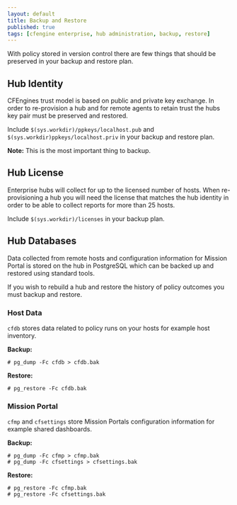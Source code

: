 ```yaml
---
layout: default
title: Backup and Restore
published: true
tags: [cfengine enterprise, hub administration, backup, restore]
---
```


With policy stored in version control there are few things that should be
preserved in your backup and restore plan.

## Hub Identity

CFEngines trust model is based on public and private key exchange. In order to
re-provision a hub and for remote agents to retain trust the hubs key pair must
be preserved and restored.

Include `$(sys.workdir)/ppkeys/localhost.pub` and
`$(sys.workdir)ppkeys/localhost.priv` in your backup and restore plan.

**Note:** This is the most important thing to backup.

## Hub License

Enterprise hubs will collect for up to the licensed number of hosts. When
re-provisioning a hub you will need the license that matches the hub identity in
order to be able to collect reports for more than 25 hosts.

Include `$(sys.workdir)/licenses` in your backup plan.

## Hub Databases

Data collected from remote hosts and configuration information for Mission
Portal is stored on the hub in PostgreSQL which can be backed up and restored
using standard tools.

If you wish to rebuild a hub and
restore the history of policy outcomes you must backup and restore.

### Host Data

`cfdb` stores data related to policy runs on your hosts for example host inventory.

**Backup:** 

```console
# pg_dump -Fc cfdb > cfdb.bak
```

**Restore:**

```console
# pg_restore -Fc cfdb.bak
```

### Mission Portal

 `cfmp` and `cfsettings` store Mission Portals configuration information for
 example shared dashboards.
 
**Backup:** 
 
```console
# pg_dump -Fc cfmp > cfmp.bak
# pg_dump -Fc cfsettings > cfsettings.bak
```

**Restore:**

```console
# pg_restore -Fc cfmp.bak
# pg_restore -Fc cfsettings.bak
```
